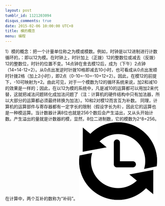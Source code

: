 ```yaml
---
layout: post
tumblr_id: 1121203094
disqus_comments: true
date: 2015-02-06 10:00:00 UTC+8
title: 模的概念
menu: 编程
---
```


1）模的概念：把一个计量单位称之为模或模数。例如，时钟是以12进制进行计数循环的，：即以12为模。在时钟上，时针加上（正拨）12的整数位或减去（反拨）12的整数位，时针的位置不变。14点钟在舍去模12后，成为（下午）2点钟（14=14-12=2）。从0点出发逆时针拨10格即减去10小时，也可看成从0点出发顺时针拨2格（加上2小时），即2点（0-10=-10=-10+12=2）。因此，在模12的前提下，-10可映射为+2。由此可见，对于一个模数为12的循环系统来说，加2和减10的效果是一样的；因此，在以12为模的系统中，凡是减10的运算都可以用加2来代替，这就把减法问题转化成加法问题了（注：计算机的硬件结构中只有加法器，所以大部分的运算都必须最终转换为加法）。10和2对模12而言互为补数。
同理，计算机的运算部件与寄存器都有一定字长的限制（假设字长为8），因此它的运算也是一种模运算。当计数器计满8位也就是256个数后会产生溢出，又从头开始计数。产生溢出的量就是计数器的模，显然，8位二进制数，它的模数为2^8=256。在计算中，两个互补的数称为“补码”。
![Alt text](/res/archive.png)